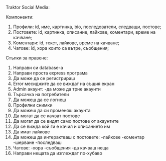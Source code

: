 Traktor Social Media:

Компоненти:
1. Профили: id, име, картинка, bio, последователи, следващи, постове;
2. Постовете: id, картинка, описание, лайкове, коментари, време на качване;
3. Коментари: id, текст, лайкове, време на качване;
4. Чатове: id, хора които са вътре, съобщения;

Стъпки за правене:
1. Направи си database-a
2. Направи проста express програма
3. Да може да се регистрираш
4. Error месиджите да се виждат на същия екран
5. Admin акаунт:
    -да може да трие акаунти
6. Tърсачка на потребители
7. Да можеш да се логнеш
8. Профилни снимки
9. Да можеш да си променяш акаунта
10. Да могат да се качват постове
11. Да могат да се видят само постове от акаунтите
12. Да се вижда кой ги е качил и описанието им
13. Да имат лайкове
14. Да можеш да интерактваш с постовете:
    -лайкове
    -коментар
    -шерване
    -последваш
15. Чатове:
    -хора
    -съобщения
    -да качваш неща
16. Направи нещата да изглеждат по-хубаво
